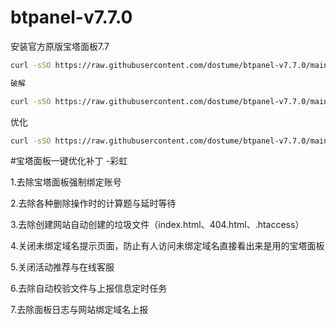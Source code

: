# btpanel-v7.7.0
安装官方原版宝塔面板7.7
```Bash
curl -sSO https://raw.githubusercontent.com/dostume/btpanel-v7.7.0/main/install/install_panel.sh && bash install_panel.sh
```
```Bash
破解

curl -sSO https://raw.githubusercontent.com/dostume/btpanel-v7.7.0/main/one_key_happy.sh && bash one_key_happy.sh
```
优化
```Bash
curl -sSO https://raw.githubusercontent.com/dostume/btpanel-v7.7.0/main/optimize.sh && bash optimize.sh
```
#宝塔面板一键优化补丁 -彩虹

1.去除宝塔面板强制绑定账号

2.去除各种删除操作时的计算题与延时等待

3.去除创建网站自动创建的垃圾文件（index.html、404.html、.htaccess）

4.关闭未绑定域名提示页面，防止有人访问未绑定域名直接看出来是用的宝塔面板

5.关闭活动推荐与在线客服

6.去除自动校验文件与上报信息定时任务

7.去除面板日志与网站绑定域名上报
